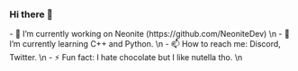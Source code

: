 ### Hi there 👋

<!--
**SammySM/SammySM** is a ✨ _special_ ✨ repository because its `README.md` (this file) appears on your GitHub profile. --!>

- 🔭 I’m currently working on Neonite (https://github.com/NeoniteDev) \n
- 🌱 I’m currently learning C++ and Python. \n
- 📫 How to reach me: Discord, Twitter. \n
- ⚡ Fun fact: I hate chocolate but I like nutella tho. \n

